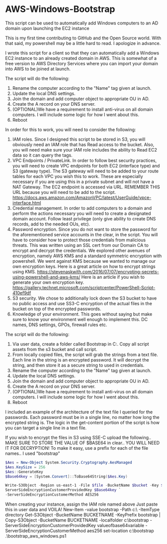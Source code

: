 # AWS-Windows-Bootstrap
This script can be used to automatically add Windows computers to an AD domain upon launching the EC2 instance

This is my first time contributing to GitHub and the Open Source world.  With that said, my powershell may be a little hard to read.  I apologize in advance.

I wrote this script for a client so that they can automatically add a Windows EC2 instance to an already created domain in AWS.  This is somewhat of a free version to AWS Directory Services where you can import your domain into AWS to be joined at launch.  

The script will do the following:
1. Rename the computer according to the "Name" tag given at launch.
1. Update the local DNS settings.
1. Join the domain and add computer object to appropriate OU in AD.
1. Create the A record on your DNS server.
1. (OPTIONAL)We have a requirement to install anti-virus on all domain computers.  I will include some logic for how I went about this.
1. Reboot


In order for this to work, you will need to consider the following:
1. IAM roles.  Since I designed this script to be stored in S3, you will obviously need an IAM role that has Read access to the bucket.  Also, you will need make sure your IAM role includes the ability to Read EC2 data so it can query the tags.
1. VPC Endpoints / PrivateLink.  In order to follow best security practices, you will need to create VPC endpoints for both EC2 (interface type) and S3 (gateway type).  The S3 gateway will need to be added to your route tables for each VPC you wish this to work. These are especially necessary if you are using this in a private subnet and will not have a NAT Gateway.
The EC2 endpoint is accessed via URL. REMEMBER THIS URL because you will need to be add to the script. https://docs.aws.amazon.com/AmazonVPC/latest/UserGuide/vpce-interface.html
1. Credential management.  In order to add computers to a domain and perform the actions necessary you will need to create a designated domain account.  Follow least privilege (only give ability to create DNS records, add to the needed OUs, etc).
1. Password encryption.  Since you do not want to store the password for the aforementioned service accounts in the clear, in the script.  You will have to consider how to protect those credentials from malicious threats.  This was written using an SSL cert from our Domain CA to encrypt and decrypt the credentials. We explored other avenues of encryption, namely AWS KMS and a standard symmetric encryption with powershell.  We went against KMS because we wanted to manage our own encryption keys. Here is a great article on how to encrypt strings using KMS. https://stevenaskwith.com/2016/07/07/encrypting-secrets-using-powershell-and-aws-kms/  Here is an article if you wish to generate your own encryption key.  https://gallery.technet.microsoft.com/scriptcenter/PowerShell-Script-410ef9df
1. S3 security.  We chose to additionally lock down the S3 bucket to have no public access and use SS3-C encryption of the actual files in the bucket on top of the encrypted passwords.
1. Knowledge of your environment.  This goes without saying but make sure to know your environment well enough to implement this. DC names, DNS settings, GPOs, firewall rules etc.  

The script will do the following:
1. Via user data, create a folder called Bootstrap in C:\. Copy all script assets from the s3 bucket and call script.
1. From locally copied files, the script will grab the strings from a text file.  Each line in the string is an encrypted password.  It will decrypt the string, and then store it as a secure string to used in credentials.  
1. Rename the computer according to the "Name" tag given at launch.
1. Update the local DNS settings.
1. Join the domain and add computer object to appropriate OU in AD.
1. Create the A record on your DNS server.
1. (OPTIONAL)We have a requirement to install anti-virus on all domain computers.  I will include some logic for how I went about this.
1. Reboot

I included an example of the architecture of the text file I queried for the passwords.  Each password must be in a single line, no matter how long the encrypted string is.  The logic in the get-content portion of the script is how you can target a single line in a text file.

If you wish to encrypt the files in S3 using SSE-C upload the following.. MAKE SURE TO STORE THE VALUE OF $BASE64 in clear.. YOU WILL NEED IT FOR DECRYPTION!  To make it easy, use a prefix for each of the file names..  I used "bootstrap"
```Powershell
$Aes = New-Object System.Security.Cryptography.AesManaged
$Aes.KeySize = 256
$Aes::GenerateKey
$Base64key = [System.Convert]::ToBase64String($Aes.Key)

Write-S3Object -Region us-east-1 -File $file -BucketName $bucket -Key $objectkey `-
ServerSideEncryptionCustomerProvidedKey $Base64key `
-ServerSideEncryptionCustomerMethod AES256
```

When creating your instance, assign the IAM role named above
Just paste this in user data and VOILA!
<powershell>
New-Item -value bootstrap -Path c:\ -ItemType directory
Get-S3Object -BucketName BUCKETNAME -KeyPrefix bootstrap | Copy-S3Object -BucketName BUCKETNAME -localfolder c:\bootstrap -ServerSideEncryptionCustomerProvidedKey valueofbase64variable -ServerSideEncryptionCustomerMethod aes256
set-location c:\bootstrap
.\bootstrap_aws_windows.ps1
</powershell>
